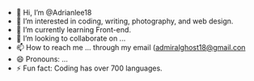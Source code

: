 - 👋 Hi, I’m @Adrianlee18
- 👀 I’m interested in coding, writing, photography, and web design.
- 🌱 I’m currently learning Front-end.
- 💞️ I’m looking to collaborate on ... 
- 📫 How to reach me ... through my email (admiralghost18@gmail.con
- 😄 Pronouns: ... 
- ⚡ Fun fact: Coding has over 700 languages.

<!---
Adrianlee18/Adrianlee18 is a ✨ special ✨ repository because its `README.md` (this file) appears on your GitHub profile.
You can click the Preview link to take a look at your changes.
--->
